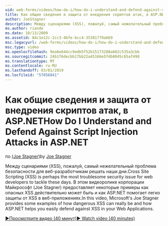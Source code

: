 ```yaml
---
uid: web-forms/videos/how-do-i/how-do-i-understand-and-defend-against-script-injection-attacks-in-aspnet
title: Как общие сведения и защита от внедрения скриптов атак, в ASP.NET | Документация Майкрософт
author: JoeStagner
description: Между сценариями (XSS), пожалуй, самый нежелательный проблема безопасности для веб-разработчикам решать наши дни. В этом видеоролике корпорации Майкрософт (Joe Stagner) pro...
ms.author: riande
ms.date: 10/13/2009
ms.assetid: 84c1e12c-2cc3-4bfe-bcc4-35381779a669
msc.legacyurl: /web-forms/videos/how-do-i/how-do-i-understand-and-defend-against-script-injection-attacks-in-aspnet
msc.type: video
ms.openlocfilehash: 9ea6e644cc9edb5f52b15173288a602c535a3cbb
ms.sourcegitcommit: 24b1f6decbb17bb22a45166e5fdb0845c65af498
ms.translationtype: MT
ms.contentlocale: ru-RU
ms.lasthandoff: 03/01/2019
ms.locfileid: "57056841"
---
```

<a name="how-do-i-understand-and-defend-against-script-injection-attacks-in-aspnet"></a><span data-ttu-id="afeb5-104">Как общие сведения и защита от внедрения скриптов атак, в ASP.NET</span><span class="sxs-lookup"><span data-stu-id="afeb5-104">How Do I Understand and Defend Against Script Injection Attacks in ASP.NET</span></span>
====================
<span data-ttu-id="afeb5-105">по [(Joe Stagner)](https://github.com/JoeStagner)</span><span class="sxs-lookup"><span data-stu-id="afeb5-105">by [Joe Stagner](https://github.com/JoeStagner)</span></span>

<span data-ttu-id="afeb5-106">Между сценариями (XSS), пожалуй, самый нежелательный проблема безопасности для веб-разработчикам решать наши дни.</span><span class="sxs-lookup"><span data-stu-id="afeb5-106">Cross Site Scripting (XSS) is perhaps the most troublesome security issue for web developers to tackle these days.</span></span> <span data-ttu-id="afeb5-107">В этом видеоролике корпорации Майкрософт (Joe Stagner) предоставляет некоторые примеры как опасных XSS действительно может быть и как ASP.NET помогает легко защиты от XSS в веб-приложениях.</span><span class="sxs-lookup"><span data-stu-id="afeb5-107">In this video, Microsoft's Joe Stagner provides some examples of how dangerous XSS can really be and how ASP.NET helps you easily defend against XSS in your Web Applications.</span></span>

[<span data-ttu-id="afeb5-108">&#9654;Просмотрите видео (40 минут)</span><span class="sxs-lookup"><span data-stu-id="afeb5-108">&#9654; Watch video (40 minutes)</span></span>](https://channel9.msdn.com/Blogs/ASP-NET-Site-Videos/how-do-i-understand-and-defend-against-script-injection-attacks-in-aspnet)
